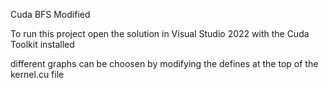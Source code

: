 Cuda BFS Modified

To run this project open the solution in Visual Studio 2022 with the Cuda Toolkit installed

different graphs can be choosen by modifying the defines at the top of the kernel.cu file